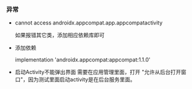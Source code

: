 ### 异常
- cannot access androidx.appcompat.app.appcompatactivity

  如果报错其它类，添加相应依赖库即可
- 添加依赖

  implementation 'androidx.appcompat:appcompat:1.1.0'

- 启动Activity不能弹出界面
  需要在应用管理里面，打开 "允许从后台打开窗口"，因为测试里面启动activity是在后台服务里面。